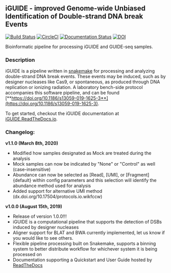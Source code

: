 ## iGUIDE - improved Genome-wide Unbiased Identification of Double-strand DNA break Events
[![Build Status](https://travis-ci.org/cnobles/iGUIDE.svg?branch=master)](https://travis-ci.org/cnobles/iGUIDE)
[![CircleCI](https://circleci.com/gh/cnobles/iGUIDE.svg?style=svg)](https://circleci.com/gh/cnobles/iGUIDE)
[![Documentation Status](https://readthedocs.org/projects/iguide/badge/?version=latest)](http://iguide.readthedocs.io/en/latest/?badge=latest)
[![DOI](https://zenodo.org/badge/88088016.svg)](https://zenodo.org/badge/latestdoi/88088016)


Bioinformatic pipeline for processing iGUIDE and GUIDE-seq samples.

### Description
iGUIDE is a pipeline written in [snakemake](http://snakemake.readthedocs.io/) for processing and analyzing double-strand DNA break events. These events may be induced, such as by designer nucleases like Cas9, or spontaneous, as produced through DNA replication or ionizing radiation. A laboratory bench-side protocol accompanies this software pipeline, and can be found [**https://doi.org/10.1186/s13059-019-1625-3**](https://doi.org/10.1186/s13059-019-1625-3). 

To get started, checkout the iGUIDE documentation at [iGUIDE.ReadTheDocs.io](https://iguide.readthedocs.io/).

### Changelog:

**v1.1.0 (March 8th, 2020)**

* Modified how samples designated as Mock are treated during the analysis
* Mock samples can now be indicated by "None" or "Control" as well 
  (case-insensitive)
* Abundance can now be selected as [Read], [UMI], or [Fragment]{default} within 
  config parameters and this selection will identify the abundance method used
  for analysis
* Added support for alternative UMI method (dx.doi.org/10.17504/protocols.io.wikfccw)

**v1.0.0 (August 15th, 2019)**

* Release of version 1.0.0!!!
* iGUIDE is a computational pipeline that supports the detection of DSBs induced
  by designer nucleases
* Aligner support for BLAT and BWA currently implemented, let us know if you 
  would like to see others.
* Flexible pipeline processing built on Snakemake, supports a binning system
  to better distribute workflow for whichever system it is being processed on
* Documentation supporting a Quickstart and User Guide hosted by [ReadTheDocs](https://iguide.readthedocs.io/)
